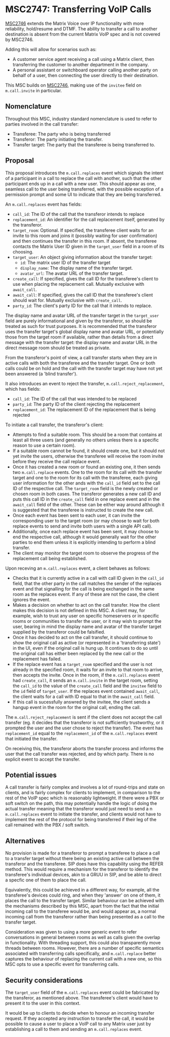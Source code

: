 # MSC2747: Transferring VoIP Calls

[MSC2746](https://github.com/matrix-org/matrix-doc/pull/2746) extends the Matrix
Voice over IP functionality with more reliability, hold/resume and DTMF. The ability
to transfer a call to another destination is absent from the current Matrix VoIP spec
and is not covered by MSC2746.

Adding this will allow for scenarios such as:
 * A customer service agent receiving a call using a Matrix client, then transferring
   the customer to another department in the company.
 * A personal assistant or switchboard operator calling another party on behalf of a
   user, then connecting the user directly to their destination.

This MSC builds on [MSC2746](https://github.com/matrix-org/matrix-doc/pull/2746), making
use of the `invitee` field on `m.call.invite` in particular.

## Nomenclature

Throughout this MSC, industry standard nomenclature is used to refer to parties involved
in the call transfer:
 * Transferee: The party who is being transferred
 * Transferor: The party initiating the transfer.
 * Transfer target: The party that the transferee is being transferred to.

## Proposal
This proposal introduces the `m.call.replaces` event which signals the intent of a
participant in a call to replace the call with another, such that the other participant
ends up in a call with a new user. This should appear as one, seamless call to the user
being transferred, with the possible exception of a permission prompt and some UI to
indicate that they are being transferred.

An `m.call.replaces` event has fields:
 * `call_id`: The ID of the call that the transferor intends to replace
 * `replacement_id`: An identifier for the call replacement itself, generated by the
   transferor.
 * `target_room`: Optional. If specified, the transferee client waits for an invite
   to this room and joins it (possibly waiting for user confirmation) and then continues
   the transfer in this room. If absent, the transferee contacts the Matrix User ID
   given in the `target_user` field in a room of its choosing.
 * `target_user`: An object giving information about the transfer target:
   * `id`: The matrix user ID of the transfer target
   * `display_name`: The display name of the transfer target.
   * `avatar_url`: The avatar URL of the transfer target.
 * `create_call`: If specified, gives the call ID for the transferee's client to use
   when placing the replacement call. Mutually exclusive with `await_call`.
 * `await_call`: If specified, gives the call ID that the transferee's client should wait
   for. Mutually exclusive with `create_call`.
 * `party_id`: The client's party ID for the call that it intends to replace.

The display name and avatar URL of the transfer target in the `target_user` field
are purely informational and given by the transferor, so should be treated as such for
trust purposes. It is recommended that the transferor uses the transfer target's global
display name and avatar URL, or potentially those from the target room if available,
rather than details from a direct message with the transfer target: the display name and
avatar URL in the direct message room should be treated as private.

From the transferor's point of view, a call transfer starts when they are in active calls
with both the transferee and the transfer target. One or both calls could be on hold and
the call with the transfer target may have not yet been answered (a 'blind transfer').

It also introduces an event to reject the transfer, `m.call.reject_replacement`, which has
fields:
 * `call_id`: The ID of the call that was intended to be replaced
 * `party_id`: The party ID of the client rejecting the replacement
 * `replacement_id`: The replacement ID of the replacement that is being rejected

To initiate a call transfer, the transferor's client:
 * Attempts to find a suitable room. This should be a room that contains at least all three
   users (and generally no others unless there is a specific reason to use a certain room).
 * If a suitable room cannot be found, it should create one, but it should not yet invite
   the users, otherwise the transferee will receive the room invite before they receive the
   call replace event.
 * Once it has created a new room or found an existing one, it then sends two `m.call.replace`
   events. One to the room for its call with the transfer target and one to the room for its
   call with the transferee, each giving user information for the other ands with the
   `call_id` field set to the call ID of the respective call. The `target_room` field
   is the newly created or chosen room in both cases. The transferor generates a new call ID and
   puts this call ID in the `create_call` field in one replace event and in the `await_call`
   field of the other. These can be either way around although it is suggested that the
   transferee is instructed to create the new call.
 * Once each event has been sent to each user, it can invite the corresponding user to the
   target room (or may choose to wait for both replace events to send and invite both users
   with a single API call).
 * Additionally, once each replace event has been sent, it may choose to end the respective
   call, although it would generally wait for the other parties to end them unless it is
   explicitly intending to perform a blind transfer.
 * The client may monitor the target room to observe the progress of the replacement call
   being established.

Upon receving an `m.call.replaces` event, a client behaves as follows:
 * Checks that it is currently active in a call with call ID given in the `call_id`
   field, that the other party in the call matches the sender of the replaces event and
   that signalling for the call is being exchanged in the same room as the replaces event.
   If any of these are not the case, the client ignores the event.
 * Makes a decision on whether to act on the call transfer. How the client makes this decision
   is not defined in this MSC. A client may, for example, wish to trust any user on specific
   homeservers or in specific rooms or communities to transfer the user, or it may wish to
   prompt the user, bearing in mind the display name and avatar of the transfer target supplied
   by the transferor could be falsified.
 * Once it has decided to act on the call transfer, it should continue to show the original call as
   active (or represented in a 'transferring state') in the UI, even if the original call is hung up.
   It continues to do so until the original call has either been replaced by the new call or the
   replacement has failed.
 * If the replace event has a `target_room` specified and the user is not already in the specified
   room, it waits for an invite to that room to arrive, then accepts the invite. Once in the room,
   if the `m.call.replaces` event had `create_call`, it sends an `m.call.invite` in the target room,
   setting the `call_id` to the value of the `create_call` field and the `invitee` field to the
   `id` field of `target_user`. If the replaces event contained `await_call`, the client waits
   for a call with ID equal to that in the `await_call` field.
 * If this call is sucessfully answred by the invitee, the client sends a hangup event in the
   room for the original call, ending the call.

The `m.call.reject_replacement` is sent if the client does not accept the call transfer (eg.
it decides that the transferor is not sufficiently trustworthy, or it prompted the user and the
user chose to reject the transfer). The event has `replacement_id` equal to the `replacement_id`
of the `m.call.replaces` event that initiated the transfer.

On receiving this, the transferor aborts the transfer process and informs the user that the call
transfer was rejected, and by which party. There is no explicit event to accept the transfer.

## Potential issues
A call transfer is fairly complex and involves a lot of round-trips and state on clients, and
is fairly complex for clients to implement, in comparison to the rest of the VoIP spec which
is reasonably lightweight. If there were a PBX or soft switch on the path, this may potentially
handle the logic of doing the actual transfer meaning that the transferor would just need to
send a n `m.call.replaces` event to initiate the transfer, and clients would not have to
implement the rest of the protocol for being transferred if their leg of the call remained with
the PBX / soft switch.

## Alternatives
No provision is made for a transferor to prompt a transferee to place a call to a
transfer target without there being an existing active call between the transferor
and the transferee. SIP does have this capability using the REFER method. This would
require a mechanism for the transferor to identify the transferee's individual devices,
akin to a GRUU in SIP, and be able to direct a specfic one of them to place the call.

Equivalently, this could be achieved in a different way, for example, all the transferee's
devices could ring, and when they 'answer' on one of them, it places the call to the transfer
target. Similar behaviour can be achieved with the mechanisms described by this MSC, apart
from the fact that the initial incoming call to the transferee would be, and would appear as,
a normal incoming call from the transferor rather than being presented as a call to the
transfer target.

Consideration was given to using a more generic event to refer conversations in general
between rooms as well as calls given the overlap in functionality. With threading support,
this could also transparently move threads between rooms. However, there are a number of
specific semantics associated with transferring calls specifically, and `m.call.replace`
better captures the behaviour of replacing the current call with a new one, so this MSC
opts to use a specific event for transferring calls.

## Security considerations
The `target_user` field of the `m.call.replaces` event could be fabricated by the transferor,
as mentioned above. The transferee's client would have to present it to the user in this context.

It would be up to clients to decide when to honour an incoming transfer request. If they accepted
any instruction to transfer the call, it would be possible to cause a user to place a VoIP call
to any Matrix user just by establishing a call to them and sending an `m.call.replaces` event.
